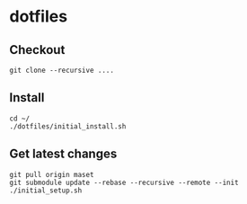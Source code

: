 # dotfiles

## Checkout

```
git clone --recursive ....
```

## Install
```
cd ~/
./dotfiles/initial_install.sh
```

## Get latest changes
```
git pull origin maset
git submodule update --rebase --recursive --remote --init
./initial_setup.sh
```

